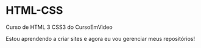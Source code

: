 # HTML-CSS
 Curso de HTML 3 CSS3 do CursoEmVideo

Estou aprendendo a criar sites e agora eu vou gerenciar meus repositórios!